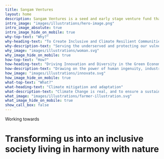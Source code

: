 ```yaml
---
title: Sangam Ventures
layout: home
description: Sangam Ventures is a seed and early stage venture fund that invests to improve access to sustainable energy and resource productivity solutions for the underserved in India that can lead to inclusive development and creation of communities that are resilient to climate change.
intro_image: "images/illustrations/hero-image.png"
intro_image_absolute: true
intro_image_hide_on_mobile: true
why-top-text: "Why?"
why-heading-text: "To Create Inclusive and Climate Resilient Communities"
why-description-text: "Serving the underserved and protecting our vulnerable natural resources. We are getting closer to a tipping point in the climate ecosystem beyond which ome of the impacts..."
why_image: "images/illustrations/woman.svg"
why_image_hide_on_mobile: true
how-top-text: "How?"
how-heading-text: "Driving Innovation and Diversity in the Green Economy"
how-description-text: "Drawing on the power of human ingenuity, industry and collaboration. The factors affecting the rise of global warming and resource constraints and how the rapidly changing climate..."
how_image: "images/illustrations/innovate.svg"
how_image_hide_on_mobile: true
what-top-text: "What?"
what-heading-text: "Climate mitigation and adaptation"
what-description-text: "Climate Change is real, and to ensure a sustainable future we need to tackle it. To keep the planet under 1.5°C, we as a civilization need to change our ways and move from an extractive and linear to a circular and regenerative...."
what_image: "images/illustrations/farmer-illustration.svg"
what_image_hide_on_mobile: true
show_call_box: false
---
```


Working towards
# Transforming us into an inclusive society living in harmony with nature

